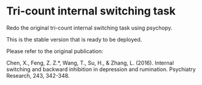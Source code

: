# Tri-count internal switching task
Redo the original tri-count internal switching task using psychopy.

This is the stable version that is ready to be deployed.

Please refer to the original publication:

Chen, X., Feng, Z. Z.*, Wang, T., Su, H., & Zhang, L. (2016). Internal switching and backward inhibition in depression and rumination. Psychiatry Research, 243, 342-348.
